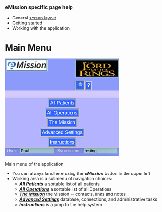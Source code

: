 ### eMission specific page help
* General [screen layout](/help/GeneralLayout.md)
* Getting started
* Working with the application

# Main Menu
![](/images/MainMenu.png)

Main menu of the application

* You can always land here using the *__eMission__* button in the upper left
* Working area is a submenu of navigation choices:
  * [*__All Patients__*](/help/AllPatients.md) a sortable list of all patients
  * [*__All Operations__*](/help/AllOperations.md) a sortable list of all Operations
  * [*__The Mission__*](/help/MissionList.md) the Mission -- contacts, links and notes
  * [*__Advanced Settings__*](/help/Settings.md) database, connections, and administrative tasks
  * *__Instructions__* is a jump to the help system
